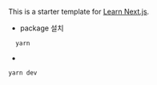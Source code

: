This is a starter template for [Learn Next.js](https://nextjs.org/learn).

- package 설치

```
  yarn
```

-

```
yarn dev
```
